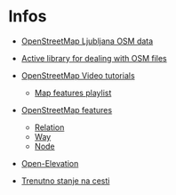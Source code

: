 # Infos

* [OpenStreetMap Ljubljana OSM data](https://www.openstreetmap.org/export#map=17/46.04161/14.50680)
* [Active library for dealing with OSM files](https://jaryard.com/projects/osm4j/tutorial)

* [OpenStreetMap Video tutorials](https://wiki.openstreetmap.org/wiki/Video_tutorials#some_videos_online_explaining_how_to_edit)
  * [Map features playlist](https://wiki.openstreetmap.org/wiki/Video_tutorials#some_videos_online_explaining_how_to_edit) 

* [OpenStreetMap features](https://wiki.openstreetmap.org/wiki/Map_features)
  * [Relation](https://wiki.openstreetmap.org/wiki/Relation)
  * [Way]()
  * [Node]()

* [Open-Elevation](https://wiki.openstreetmap.org/wiki/Open-Elevation)

* [Trenutno stanje na cesti](https://www.promet.si/sl/vkljucki-razvijalci)
